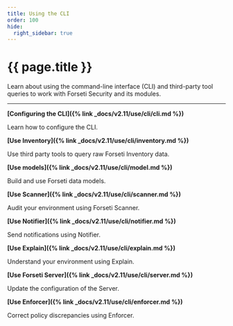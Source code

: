 ```yaml
---
title: Using the CLI
order: 100
hide:
  right_sidebar: true
---
```


# {{ page.title }}

Learn about using the command-line interface (CLI) and
third-party tool queries to work with Forseti Security
and its modules.

---

**[Configuring the CLI]({% link _docs/v2.11/use/cli/cli.md %})**

Learn how to configure the CLI.

**[Use Inventory]({% link _docs/v2.11/use/cli/inventory.md %})**

Use third party tools to query raw Forseti Inventory data.

**[Use models]({% link _docs/v2.11/use/cli/model.md %})**

Build and use Forseti data models.

**[Use Scanner]({% link _docs/v2.11/use/cli/scanner.md %})**

Audit your environment using Forseti Scanner.

**[Use Notifier]({% link _docs/v2.11/use/cli/notifier.md %})**

Send notifications using Notifier.

**[Use Explain]({% link _docs/v2.11/use/cli/explain.md %})**

Understand your environment using Explain.

**[Use Forseti Server]({% link _docs/v2.11/use/cli/server.md %})**

Update the configuration of the Server.

**[Use Enforcer]({% link _docs/v2.11/use/cli/enforcer.md %})**

Correct policy discrepancies using Enforcer.
